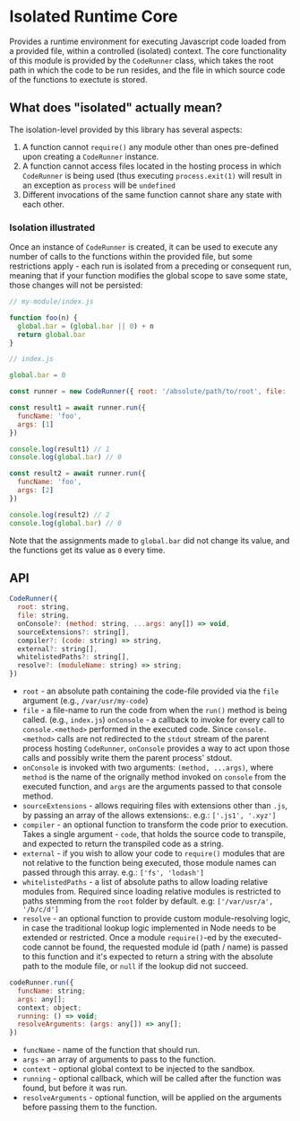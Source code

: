 # Isolated Runtime Core

Provides a runtime environment for executing Javascript code loaded from a provided file, within a controlled (isolated) context.
The core functionality of this module is provided by the `CodeRunner` class, which takes the root path in which the code to be run resides, and the file in which source code of the functions to exectute is stored.

## What does "isolated" actually mean?
The isolation-level provided by this library has several aspects:
1. A function cannot `require()` any module other than ones pre-defined upon creating a `CodeRunner` instance.
1. A function cannot access files located in the hosting process in which `CodeRunner` is being used (thus executing `process.exit(1)` will result in an exception as `process` will be `undefined`
1. Different invocations of the same function cannot share any state with each other.

### Isolation illustrated
Once an instance of `CodeRunner` is created, it can be used to execute any number of calls to the functions within the provided file, but some restrictions apply - each run is isolated from a preceding or consequent run, meaning that if your function modifies the global scope to save some state, those changes will not be persisted:
```js
// my-module/index.js

function foo(n) {
  global.bar = (global.bar || 0) + n
  return global.bar
}
```

```js
// index.js

global.bar = 0

const runner = new CodeRunner({ root: '/absolute/path/to/root', file: 'my-module.js' })

const result1 = await runner.run({
  funcName: 'foo',
  args: [1]
})

console.log(result1) // 1 
console.log(global.bar) // 0

const result2 = await runner.run({
  funcName: 'foo',
  args: [2]
})

console.log(result2) // 2
console.log(global.bar) // 0
```
Note that the assignments made to `global.bar` did not change its value, and the functions get its value as `0` every time.

## API

```js
CodeRunner({
  root: string,
  file: string,
  onConsole?: (method: string, ...args: any[]) => void,
  sourceExtensions?: string[],
  compiler?: (code: string) => string,
  external?: string[],
  whitelistedPaths?: string[],
  resolve?: (moduleName: string) => string;
})
```
* `root` - an absolute path containing the code-file provided via the `file` argument (e.g., `/var/usr/my-code`)
* `file` - a file-name to run the code from when the `run()` method is being called. (e.g., `index.js`)
`onConsole` - a callback to invoke for every call to `console.<method>` performed in the executed code. Since `console.<method>` calls are not redirected to the `stdout` stream of the parent process hosting `CodeRunner`, `onConsole` provides a way to act upon those calls and possibly write them the parent process' stdout.
* `onConsole` is invoked with two arguments: `(method, ...args)`, where `method` is the name of the orignally method invoked on `console` from the executed function, and `args` are the arguments passed to that console method.
* `sourceExtensions` - allows requiring files with extensions other than `.js`, by passing an array of the allows extensions:. e.g.: `['.js1', '.xyz']`
* `compiler` - an optional function to transform the code prior to execution. Takes a single argument - `code`, that holds the source code to transpile, and expected to return the transpiled code as a string.
* `external` - if you wish to allow your code to `require()` modules that are not relative to the function being executed, those module names can passed through this array. e.g.: `['fs', 'lodash']`
* `whitelistedPaths` - a list of absolute paths to allow loading relative modules from. Required since loading relative modules is restricted to paths stemming from the `root` folder by default. e.g: `['/var/usr/a', '/b/c/d']`
* `resolve` - an optional function to provide custom module-resolving logic, in case the traditional lookup logic implemented in Node needs to be extended or restricted. Once a module `require()`-ed by the executed-code cannot be found, the requested module id (path / name) is passed to this function and it's expected to return a string with the absolute path to the module file, or `null` if the lookup did not succeed.

```js
codeRunner.run({
  funcName: string;
  args: any[];
  context; object;
  running: () => void;
  resolveArguments: (args: any[]) => any[];
})
```

* `funcName` - name of the function that should run.
* `args` - an array of arguments to pass to the function.
* `context` - optional global context to be injected to the sandbox.
* `running` - optional callback, which will be called after the function was found, but before it was run.
* `resolveArguments` - optional function, will be applied on the arguments before passing them to the function.

